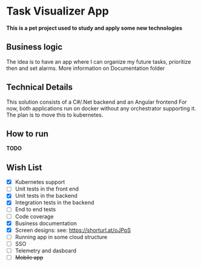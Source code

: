 # Task Visualizer App

**This is a pet project used to study and apply some new technologies**

## Business logic
The idea is to have an app where I can organize my future tasks, prioritize then and set alarms.
More information on Documentation folder

## Technical Details
This solution consists of a C#/.Net backend and an Angular frontend
For now, both applications run on docker without any orchestrator supporting it. The plan is to move this to kubernetes.

## How to run
**TODO**

## Wish List
- [X] Kubernetes support
- [ ] Unit tests in the front end
- [X] Unit tests in the backend
- [X] Integration tests in the backend
- [ ] End to end tests
- [ ] Code coverage
- [X] Business documentation
- [X] Screen designs: see: https://shorturl.at/oJPpS
- [ ] Running app in some cloud structure
- [ ] SSO
- [ ] Telemetry and dasboard
- [ ] ~~Mobile app~~
